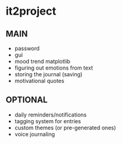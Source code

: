 # it2project
## MAIN
- password
- gui
- mood trend matplotlib
- figuring out emotions from text
- storing the journal (saving)
- motivational quotes

## OPTIONAL
- daily reminders/notifications
- tagging system for entries
- custom themes (or pre-generated ones)
- voice journaling
